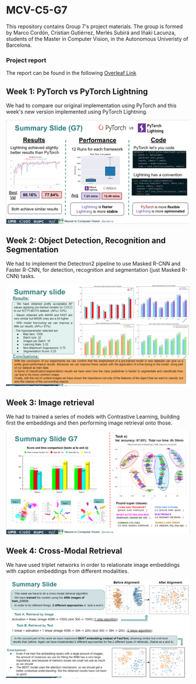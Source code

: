 # MCV-C5-G7
This repository contains Group 7's project materials. The group is formed by Marco Cordón, Cristian Gutiérrez, Merlés Subirá and Iñaki Lacunza, students of the Master in Computer Vision, in the Autonomous Univeristy of Barcelona.

### Project report
The report can be found in the following [Overleaf Link](https://www.overleaf.com/read/vzbjrtyjtqyw#2606f7 'Overleaf link')

## Week 1: PyTorch vs PyTorch Lightning
We had to compare our original implementation using PyTorch and this week's new version implemented using PyTorch Lightning.

![summaryslide W1](https://github.com/inakiLakunza/MCV-C5-G7/blob/main/W1/summary_slide_g7_w1.jpg)

## Week 2: Object Detection, Recognition and Segmentation
We had to implement the Detectron2 pipeline to use Masked R-CNN and Faster R-CNN, for detection, recognition and segmentation (just Masked R-CNN) tasks.

![summaryslide W2](https://github.com/inakiLakunza/MCV-C5-G7/blob/main/W2/summary_slide_G7_W2.png)


## Week 3: Image retrieval
We had to trained a series of models with Contrastive Learning,  building first the embeddings and then performing image retrieval onto those.

![summaryslide W3](https://github.com/inakiLakunza/MCV-C5-G7/blob/main/W3/summary_slide_G7_W3.png)

## Week 4: Cross-Modal Retrieval
We have used triplet networks in order to relationate image embeddings with caption embeddings from different modalities.

![summaryslide W4](https://github.com/inakiLakunza/MCV-C5-G7/blob/main/W4/summary_slide_G7_W4.png)